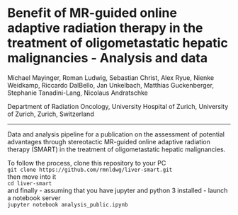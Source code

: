 # Benefit of MR-guided online adaptive radiation therapy in the treatment of oligometastatic hepatic malignancies - Analysis and data

Michael Mayinger, Roman Ludwig, Sebastian Christ, Alex Ryue, Nienke Weidkamp, Riccardo DalBello, Jan Unkelbach, Matthias Guckenberger, Stephanie Tanadini-Lang, Nicolaus Andratschke 

Department of Radiation Oncology, University Hospital of Zurich, University of Zurich, Zurich, Switzerland

***

Data and analysis pipeline for a publication on the assessment of potential advantages through stereotactic MR-guided online adaptive radiation therapy (SMART) in the treatment of oligometastatic hepatic malignancies.

To follow the process, clone this repository to your PC \
``git clone https://github.com/rmnldwg/liver-smart.git`` \
then move into it \
``cd liver-smart`` \
and finally - assuming that you have jupyter and python 3 installed - launch a notebook server \
``jupyter notebook analysis_public.ipynb``
